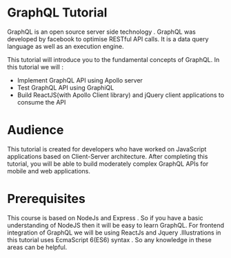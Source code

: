 
# GraphQL Tutorial

GraphQL is an open source server side technology . GraphQL was developed by facebook to optimise RESTful API calls. It is a data query language as well as an execution engine.

This tutorial will introduce you to the fundamental concepts of  GraphQL. In this tutorial we will :

- Implement GraphQL API using Apollo server  
- Test GraphQL API using GraphiQL  
- Build ReactJS(with Apollo Client library) and jQuery client applications to consume the API

# Audience

This tutorial is created for developers who have worked on JavaScript applications based on Client-Server architecture. After completing this tutorial, you will be able to build moderately complex GraphQL APIs for mobile and web applications.

# Prerequisites

 This course is based on NodeJs and Express . So if you have a basic understanding of NodeJS  then it will be easy to learn GraphQL. For frontend integration of GraphQL we will be using ReactJs and Jquery .Illustrations in this tutorial uses EcmaScript 6(ES6) syntax . So  any knowledge in these areas can be helpful.
